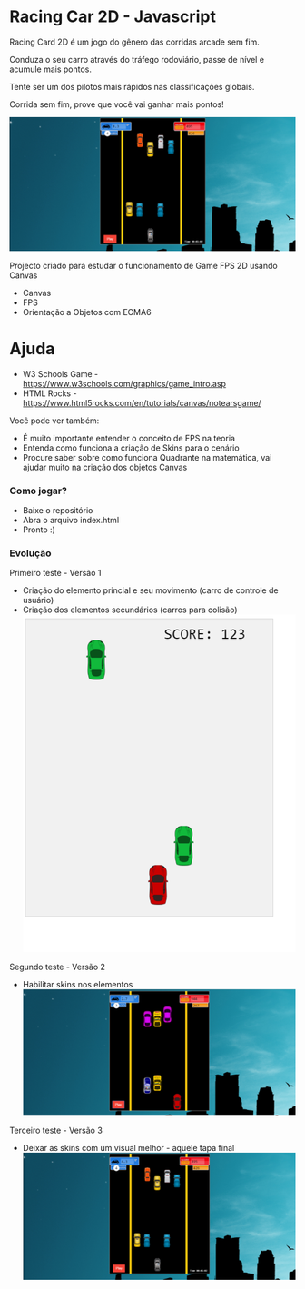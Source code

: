 # Racing Car 2D - Javascript
Racing Card 2D é um jogo do gênero das corridas arcade sem fim.

Conduza o seu carro através do tráfego rodoviário, passe de nível e acumule mais pontos. 

Tente ser um dos pilotos mais rápidos nas classificações globais. 

Corrida sem fim, prove que você vai ganhar mais pontos!

![Racing 2d](https://raw.githubusercontent.com/charleston10/racing-car-2d-js/master/screenshots/image_4.png)

Projecto criado para estudar o funcionamento de Game FPS 2D usando Canvas

  - Canvas
  - FPS
  - Orientação a Objetos com ECMA6

# Ajuda

  - W3 Schools Game - https://www.w3schools.com/graphics/game_intro.asp
  - HTML Rocks - https://www.html5rocks.com/en/tutorials/canvas/notearsgame/


Você pode ver também:
  - É muito importante entender o conceito de FPS na teoria
  - Entenda como funciona a criação de Skins para o cenário
  - Procure saber sobre como funciona Quadrante na matemática, vai ajudar muito na criação dos objetos Canvas
  
### Como jogar?

- Baixe o repositório
- Abra o arquivo index.html 
- Pronto :)

### Evolução
Primeiro teste - Versão 1
- Criação do elemento princial e seu movimento (carro de controle de usuário)
- Criação dos elementos secundários (carros para colisão)
![Image1](https://raw.githubusercontent.com/charleston10/racing-car-2d-js/master/screenshots/image_2.png)

Segundo teste - Versão 2
- Habilitar skins nos elementos
![Image2 Logo](https://raw.githubusercontent.com/charleston10/racing-car-2d-js/master/screenshots/image_3.png)

Terceiro teste - Versão 3
- Deixar as skins com um visual melhor - aquele tapa final
![Image3](https://raw.githubusercontent.com/charleston10/racing-car-2d-js/master/screenshots/image_4.png)
